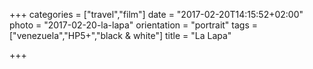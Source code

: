 +++
categories = ["travel","film"]
date = "2017-02-20T14:15:52+02:00"
photo = "2017-02-20-la-lapa"
orientation = "portrait"
tags = ["venezuela","HP5+","black & white"]
title = "La Lapa"

+++
